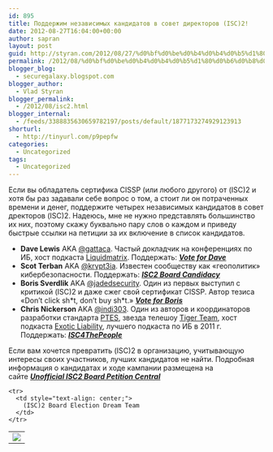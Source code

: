 ```yaml
---
id: 895
title: Поддержим независимых кандидатов в совет директоров (ISC)2!
date: 2012-08-27T16:04:00+00:00
author: sapran
layout: post
guid: http://styran.com/2012/08/27/%d0%bf%d0%be%d0%b4%d0%b4%d0%b5%d1%80%d0%b6%d0%b8%d0%bc-%d0%bd%d0%b5%d0%b7%d0%b0%d0%b2%d0%b8%d1%81%d0%b8%d0%bc%d1%8b%d1%85-%d0%ba%d0%b0%d0%bd%d0%b4%d0%b8%d0%b4%d0%b0%d1%82%d0%be%d0%b2-%d0%b2-%d1%81/
permalink: /2012/08/%d0%bf%d0%be%d0%b4%d0%b4%d0%b5%d1%80%d0%b6%d0%b8%d0%bc-%d0%bd%d0%b5%d0%b7%d0%b0%d0%b2%d0%b8%d1%81%d0%b8%d0%bc%d1%8b%d1%85-%d0%ba%d0%b0%d0%bd%d0%b4%d0%b8%d0%b4%d0%b0%d1%82%d0%be%d0%b2-%d0%b2-%d1%81/
blogger_blog:
  - securegalaxy.blogspot.com
blogger_author:
  - Vlad Styran
blogger_permalink:
  - /2012/08/isc2.html
blogger_internal:
  - /feeds/3388835630659782197/posts/default/1877173274929123913
shorturl:
  - http://tinyurl.com/p9pepfw
categories:
  - Uncategorized
tags:
  - Uncategorized
---
```

<div dir="ltr" style="text-align: left;">
  Если вы обладатель сертифика CISSP (или любого другого) от (ISC)2 и хотя бы раз задавали себе вопрос о том, а стоит ли он потраченных времени и денег, поддержите четырех независимых кандидатов в совет дректоров (ISC)2. Надеюсь, мне не нужно представлять большинство их них, поэтому скажу буквально пару слов о каждом и приведу быстрые ссылки на петиции за их включение в список кандидатов.</p> 
  
  <ul style="text-align: left;">
    <li>
      <b>Dave Lewis</b> AKA <a href="http://twitter.com/gattaca">@gattaca</a>. Частый докладчик на конференциях по ИБ, хост подкаста <a href="https://www.liquidmatrix.org/blog/liquidmatrix-podcast/">Liquidmatrix</a>.&nbsp;<b><i><span style="font-style: normal; font-weight: normal;">Поддержать:&nbsp;</span><a href="http://www.liquidmatrix.org/blog/vote-for-dave/">Vote for Dave</a></i></b>
    </li>
    <li>
      <b>Scot Terban</b> AKA&nbsp;<a href="http://twitter.com/krypt3ia">@krypt3ia</a>. Известен сообществу как &#171;геополитик&#187; кибербезопасности. Поддержать:&nbsp;<a href="https://krypt3ia.wordpress.com/2012/08/23/isc2-board-candidacy/"><i><b>ISC2 Board Candidacy</b></i></a>
    </li>
    <li>
      <b>Boris Sverdlik</b> AKA <a href="http://twitter.com/jadedsecurity">@jadedsecurity</a>. Один из первых выступил с критикой (ISC)2 и даже сжег свой сертификат CISSP. Автор тезиса &#171;Don&#8217;t click sh*t, don&#8217;t buy sh*t.&#187;&nbsp;<a href="http://jadedsecurity.net/2012/08/22/isc2-bod-vote-2012/"><i><b>Vote for Boris</b></i></a>
    </li>
    <li>
      <b>Chris Nickerson&nbsp;</b>AKA&nbsp;<a href="http://twitter.com/indi303">@indi303</a>. Один из авторов и координаторов разработки стандарта <a href="http://www.pentest-standard.org/index.php/Main_Page">PTES</a>, звезда телешоу <a href="http://en.wikipedia.org/wiki/Tiger_Team_(TV_series)">Tiger Team</a>, хост подкаста <a href="http://www.exoticliability.com/">Exotic Liability</a>, лучшего подкаста по ИБ в 2011 г. Поддержать:&nbsp;<a href="http://change.isc4thepeople.com/"><i><b>ISC4ThePeople</b></i></a>
    </li>
  </ul>
  
  <div>
    Если вам хочется превратить (ISC)2 в организацию, учитывающую интересы своих участников, лучших кандидатов не найти. Подробная информация о кандидатах и ходе кампании размещена на сайте&nbsp;<a href="https://www.novainfosecportal.com/2012/08/23/unofficial-isc2-board-petition-central/"><i><b>Unofficial ISC2 Board Petition Central</b></i></a>
  </div>
  
  <div>
  </div>
  
  <table align="center" cellpadding="0" cellspacing="0" style="margin-left: auto; margin-right: auto; text-align: center;">
    <tr>
      <td style="text-align: center;">
        <a href="https://www.novainfosecportal.com/wp-content/uploads/2012/08/4horsemen.png" style="margin-left: auto; margin-right: auto;"><img border="0" src="https://www.novainfosecportal.com/wp-content/uploads/2012/08/4horsemen.png" /></a>
      </td>
    </tr>
    
    <tr>
      <td style="text-align: center;">
        (ISC)2 Board Election Dream Team
      </td>
    </tr>
  </table>
</div>

<div class="addtoany_share_save_container addtoany_content_bottom">
  <div class="a2a_kit a2a_kit_size_32 addtoany_list a2a_target" id="wpa2a_244">
    <a class="a2a_button_facebook" href="http://www.addtoany.com/add_to/facebook?linkurl=https%3A%2F%2Fblog.styran.com%2F2012%2F08%2F%25d0%25bf%25d0%25be%25d0%25b4%25d0%25b4%25d0%25b5%25d1%2580%25d0%25b6%25d0%25b8%25d0%25bc-%25d0%25bd%25d0%25b5%25d0%25b7%25d0%25b0%25d0%25b2%25d0%25b8%25d1%2581%25d0%25b8%25d0%25bc%25d1%258b%25d1%2585-%25d0%25ba%25d0%25b0%25d0%25bd%25d0%25b4%25d0%25b8%25d0%25b4%25d0%25b0%25d1%2582%25d0%25be%25d0%25b2-%25d0%25b2-%25d1%2581%2F&linkname=%D0%9F%D0%BE%D0%B4%D0%B4%D0%B5%D1%80%D0%B6%D0%B8%D0%BC%20%D0%BD%D0%B5%D0%B7%D0%B0%D0%B2%D0%B8%D1%81%D0%B8%D0%BC%D1%8B%D1%85%20%D0%BA%D0%B0%D0%BD%D0%B4%D0%B8%D0%B4%D0%B0%D1%82%D0%BE%D0%B2%20%D0%B2%20%D1%81%D0%BE%D0%B2%D0%B5%D1%82%20%D0%B4%D0%B8%D1%80%D0%B5%D0%BA%D1%82%D0%BE%D1%80%D0%BE%D0%B2%20%28ISC%292%21" title="Facebook" rel="nofollow" target="_blank"></a><a class="a2a_button_twitter" href="http://www.addtoany.com/add_to/twitter?linkurl=https%3A%2F%2Fblog.styran.com%2F2012%2F08%2F%25d0%25bf%25d0%25be%25d0%25b4%25d0%25b4%25d0%25b5%25d1%2580%25d0%25b6%25d0%25b8%25d0%25bc-%25d0%25bd%25d0%25b5%25d0%25b7%25d0%25b0%25d0%25b2%25d0%25b8%25d1%2581%25d0%25b8%25d0%25bc%25d1%258b%25d1%2585-%25d0%25ba%25d0%25b0%25d0%25bd%25d0%25b4%25d0%25b8%25d0%25b4%25d0%25b0%25d1%2582%25d0%25be%25d0%25b2-%25d0%25b2-%25d1%2581%2F&linkname=%D0%9F%D0%BE%D0%B4%D0%B4%D0%B5%D1%80%D0%B6%D0%B8%D0%BC%20%D0%BD%D0%B5%D0%B7%D0%B0%D0%B2%D0%B8%D1%81%D0%B8%D0%BC%D1%8B%D1%85%20%D0%BA%D0%B0%D0%BD%D0%B4%D0%B8%D0%B4%D0%B0%D1%82%D0%BE%D0%B2%20%D0%B2%20%D1%81%D0%BE%D0%B2%D0%B5%D1%82%20%D0%B4%D0%B8%D1%80%D0%B5%D0%BA%D1%82%D0%BE%D1%80%D0%BE%D0%B2%20%28ISC%292%21" title="Twitter" rel="nofollow" target="_blank"></a><a class="a2a_button_google_plus" href="http://www.addtoany.com/add_to/google_plus?linkurl=https%3A%2F%2Fblog.styran.com%2F2012%2F08%2F%25d0%25bf%25d0%25be%25d0%25b4%25d0%25b4%25d0%25b5%25d1%2580%25d0%25b6%25d0%25b8%25d0%25bc-%25d0%25bd%25d0%25b5%25d0%25b7%25d0%25b0%25d0%25b2%25d0%25b8%25d1%2581%25d0%25b8%25d0%25bc%25d1%258b%25d1%2585-%25d0%25ba%25d0%25b0%25d0%25bd%25d0%25b4%25d0%25b8%25d0%25b4%25d0%25b0%25d1%2582%25d0%25be%25d0%25b2-%25d0%25b2-%25d1%2581%2F&linkname=%D0%9F%D0%BE%D0%B4%D0%B4%D0%B5%D1%80%D0%B6%D0%B8%D0%BC%20%D0%BD%D0%B5%D0%B7%D0%B0%D0%B2%D0%B8%D1%81%D0%B8%D0%BC%D1%8B%D1%85%20%D0%BA%D0%B0%D0%BD%D0%B4%D0%B8%D0%B4%D0%B0%D1%82%D0%BE%D0%B2%20%D0%B2%20%D1%81%D0%BE%D0%B2%D0%B5%D1%82%20%D0%B4%D0%B8%D1%80%D0%B5%D0%BA%D1%82%D0%BE%D1%80%D0%BE%D0%B2%20%28ISC%292%21" title="Google+" rel="nofollow" target="_blank"></a><a class="a2a_button_linkedin" href="http://www.addtoany.com/add_to/linkedin?linkurl=https%3A%2F%2Fblog.styran.com%2F2012%2F08%2F%25d0%25bf%25d0%25be%25d0%25b4%25d0%25b4%25d0%25b5%25d1%2580%25d0%25b6%25d0%25b8%25d0%25bc-%25d0%25bd%25d0%25b5%25d0%25b7%25d0%25b0%25d0%25b2%25d0%25b8%25d1%2581%25d0%25b8%25d0%25bc%25d1%258b%25d1%2585-%25d0%25ba%25d0%25b0%25d0%25bd%25d0%25b4%25d0%25b8%25d0%25b4%25d0%25b0%25d1%2582%25d0%25be%25d0%25b2-%25d0%25b2-%25d1%2581%2F&linkname=%D0%9F%D0%BE%D0%B4%D0%B4%D0%B5%D1%80%D0%B6%D0%B8%D0%BC%20%D0%BD%D0%B5%D0%B7%D0%B0%D0%B2%D0%B8%D1%81%D0%B8%D0%BC%D1%8B%D1%85%20%D0%BA%D0%B0%D0%BD%D0%B4%D0%B8%D0%B4%D0%B0%D1%82%D0%BE%D0%B2%20%D0%B2%20%D1%81%D0%BE%D0%B2%D0%B5%D1%82%20%D0%B4%D0%B8%D1%80%D0%B5%D0%BA%D1%82%D0%BE%D1%80%D0%BE%D0%B2%20%28ISC%292%21" title="LinkedIn" rel="nofollow" target="_blank"></a><a class="a2a_dd addtoany_share_save" href="https://www.addtoany.com/share"></a>
  </div>
</div>